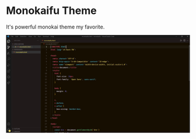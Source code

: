 # Monokaifu Theme

It's powerful monokai theme my favorite.

![Monokaifu Theme](https://github.com/powerkaifu/monokaifu_theme/blob/master/theme_screenshot.jpg)
